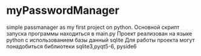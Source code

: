 # myPasswordManager
simple passmanager as my first project on python.
Основной скрипт запуска программы находиться в main.py
Проект реализован на языке python с использованием базы данный sqlite
Для работы проекта могут понадобиться библиотеки sqlite3,pyqt5-6, pyside6
